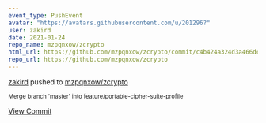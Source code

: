 ```yaml
---
event_type: PushEvent
avatar: "https://avatars.githubusercontent.com/u/201296?"
user: zakird
date: 2021-01-24
repo_name: mzpqnxow/zcrypto
html_url: https://github.com/mzpqnxow/zcrypto/commit/c4b424a324d3a466dcc63fa23d5cd2e65f64a640
repo_url: https://github.com/mzpqnxow/zcrypto
---
```


<a href='https://github.com/zakird' target='_blank'>zakird</a> pushed to <a href='https://github.com/mzpqnxow/zcrypto' target='_blank'>mzpqnxow/zcrypto</a>

<small>Merge branch 'master' into feature/portable-cipher-suite-profile</small>

<a href='https://github.com/mzpqnxow/zcrypto/commit/c4b424a324d3a466dcc63fa23d5cd2e65f64a640' target='_blank'>View Commit</a>